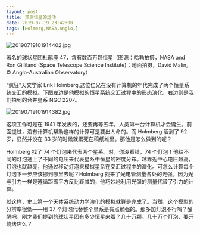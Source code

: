 ```yaml
---
layout: post
title: 预测恒星的运动
date: 2019-07-19 23:42:08
tags: [Holmerg,NASA,Anglo,]
---
```

![20190719101914402.jpg](https://i.loli.net/2019/07/19/5d31e461afae461645.jpg)

著名的球状星团杜鹃座 47，含有数百万颗恒星（图源：哈勃拍摄，NASA and Ron Gilliland (Space Telescope Science Institute)；地面拍摄，David Malin, © Anglo-Australian Observatory）
<!---more--->
“疯狂”天文学家 Erik Holmberg,这位仁兄在没有计算机的年代完成了两个恒星系统交汇的模拟。下图左边是他模拟的恒星系统交汇过程中的形态演化，右边则是我们拍到的合并星系 NGC 2207。

![20190719101914382.jpg](https://i.loli.net/2019/07/19/5d31e50a562b992778.jpg)


这项工作可是在 1941 年发表的，还要再等五年，人类第一台计算机才会诞生。前面提过，没有计算机帮助这样的计算可是要出人命的。而 Holmberg 活到了 92 岁，显然并没在 33 岁的时候就累死在稿纸堆里。那他是怎么做到的呢？

Holmberg 找了 74 个灯泡来代表两个星系。对，你没看错，74 个灯泡！他给不同的灯泡通上了不同的电压来代表星系中恒星的密度分布。越靠近中心电压越高，灯泡也就越亮，他通过移动灯泡来模拟星系在交汇过程中的演化。可怎么计算每个灯泡下一步应该挪到哪里去呢？Holmberg 找来了光电管测量各处的光强。因为光与引力一样是遵循距离平方反比衰减的，他巧妙地利用光强的测量代替了引力的计算。

就这样，史上第一个天体系统动力学演化的模拟就算是完成了。当然，这个模型的分辨率很低——用 37 个灯泡代替整个星系是有点勉强的。那多加灯泡不行吗？醒醒吧，刚才我们提到的球状星团有多少恒星来着？几十万颗。几十万个灯泡，要开烧烤店么？